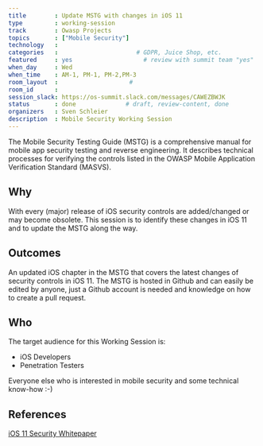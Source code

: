 ```yaml
---
title        : Update MSTG with changes in iOS 11
type         : working-session
track        : Owasp Projects
topics       : ["Mobile Security"]
technology   :
categories   :                      # GDPR, Juice Shop, etc.
featured     : yes                    # review with summit team "yes"
when_day     : Wed
when_time    : AM-1, PM-1, PM-2,PM-3
room_layout  :                    #
room_id      :
session_slack: https://os-summit.slack.com/messages/CAWEZBWJK
status       : done              # draft, review-content, done
organizers   : Sven Schleier
description  : Mobile Security Working Session
---
```


The Mobile Security Testing Guide (MSTG) is a comprehensive manual for mobile app security testing and reverse engineering. It describes technical processes for verifying the controls listed in the OWASP Mobile Application Verification Standard (MASVS).

## Why

With every (major) release of iOS security controls are added/changed or may become obsolete. This session is to identify these changes in iOS 11 and to update the MSTG along the way.


## Outcomes

An updated iOS chapter in the MSTG that covers the latest changes of security controls in iOS 11. The MSTG is hosted in Github and can easily be edited by anyone, just a Github account is needed and knowledge on how to create a pull request.

## Who
The target audience for this Working Session is:

- iOS Developers
- Penetration Testers

Everyone else who is interested in mobile security and some technical know-how :-)

## References

[iOS 11 Security Whitepaper](https://www.apple.com/business/docs/iOS_Security_Guide.pdf)
